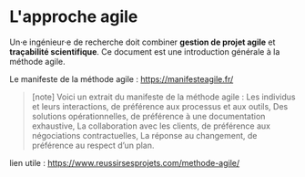 # L'approche agile

Un·e ingénieur·e de recherche doit combiner **gestion de projet agile** et **traçabilité scientifique**. 
Ce document est une introduction générale à la méthode agile.

Le manifeste de la méthode agile : https://manifesteagile.fr/

> [note]
> Voici un extrait du manifeste de la méthode agile : 
> Les individus et leurs interactions, de préférence aux processus et aux outils,
> Des solutions opérationnelles, de préférence à une documentation exhaustive,
> La collaboration avec les clients, de préférence aux négociations contractuelles,
> La réponse au changement, de préférence au respect d’un plan.


lien utile : https://www.reussirsesprojets.com/methode-agile/

